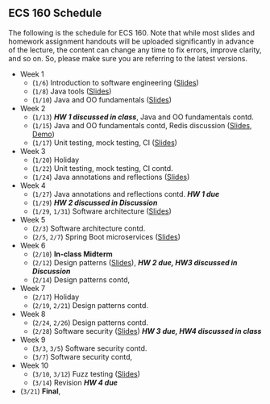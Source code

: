 ## ECS 160 Schedule

The following is the schedule for ECS 160. Note that while most slides and homework assignment handouts
will be uploaded significantly in
advance of the lecture, the content can change any time to fix errors, improve clarity, and so on. So, please
make sure you are referring to the latest versions.


- Week 1
  - (`1/6`) Introduction to software engineering ([Slides](slides/1_logistics_and_course_introduction.pptx))
  - (`1/8`) Java tools ([Slides](slides/2_java_tools_intellij_maven.pptx))
  - (`1/10`) Java and OO fundamentals ([Slides](slides/3_object_oriented_fundamentals.pptx))
- Week 2
  - (`1/13`) **_HW 1 discussed in class_**, Java and OO fundamentals contd.
  - (`1/15`) Java and OO fundamentals contd, Redis discussion ([Slides](slides/Discussion1_Redis.pptx), [Demo](https://github.com/davsec-teaching/jedis-demo))
  - (`1/17`) Unit testing, mock testing, CI ([Slides](slides/4_unit_testing_mocking_frameworks_CI.pptx))
- Week 3
  - (`1/20`) Holiday
  - (`1/22`) Unit testing, mock testing, CI contd.
  - (`1/24`) Java annotations and reflections ([Slides](slides/5_annotations_and_reflection.pptx))
- Week 4
  - (`1/27`) Java annotations and reflections contd. **_HW 1 due_**
  - (`1/29`) **_HW 2 discussed in Discussion_**
  - (`1/29`, `1/31`) Software architecture ([Slides](slides/6_software_architecture.pptx))
- Week 5
  - (`2/3`) Software architecture contd.
  - (`2/5`, `2/7`) Spring Boot microservices ([Slides](slides/7_spring_boot.pptx))
- Week 6
  - (`2/10`) **In-class Midterm**
  - (`2/12`) Design patterns ([Slides](slides/8_design_patterns.pptx)), **_HW 2 due, HW3 discussed in Discussion_**
  - (`2/14`) Design patterns contd, 
- Week 7
  - (`2/17`) Holiday
  - (`2/19`, `2/21`) Design patterns contd.
- Week 8
  - (`2/24`, `2/26`) Design patterns contd.
  - (`2/28`) Software security ([Slides](slides/9_software_security.pptx)) **_HW 3 due, HW4 discussed in class_**
- Week 9
  - (`3/3`, `3/5`) Software security contd.
  - (`3/7`) Software security contd,
- Week 10
  - (`3/10`, `3/12`) Fuzz testing ([Slides](slides/10_fuzzing.pptx))
  - (`3/14`) Revision **_HW 4 due_**
- (`3/21`) **Final**, 
